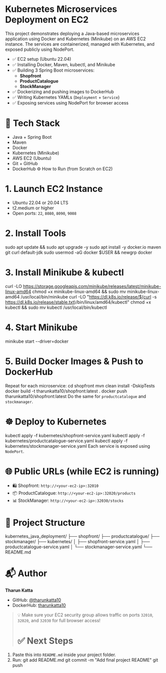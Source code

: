 # Kubernetes Microservices Deployment on EC2
This project demonstrates deploying a Java-based microservices application using Docker and Kubernetes (Minikube) on an AWS EC2 instance. The services are containerized, managed with Kubernetes, and exposed publicly using NodePort.
- ✅ EC2 setup (Ubuntu 22.04)
- ✅ Installing Docker, Maven, kubectl, and Minikube
- ✅ Building 3 Spring Boot microservices:
  - **Shopfront**
  - **ProductCatalogue**
  - **StockManager**
- ✅ Dockerizing and pushing images to DockerHub
- ✅ Writing Kubernetes YAMLs (`Deployment` + `Service`)
- ✅ Exposing services using NodePort for browser access
# 🧱 Tech Stack

- Java + Spring Boot
- Maven
- Docker
- Kubernetes (Minikube)
- AWS EC2 (Ubuntu)
- Git + GitHub
- DockerHub
⚙️ How to Run (from Scratch on EC2)
# 1. Launch EC2 Instance
- Ubuntu 22.04 or 20.04 LTS
- t2.medium or higher
- Open ports: `22`, `8080`, `8090`, `9008`
# 2. Install Tools
sudo apt update && sudo apt upgrade -y
sudo apt install -y docker.io maven git curl default-jdk
sudo usermod -aG docker $USER && newgrp docker
# 3. Install Minikube & kubectl
curl -LO https://storage.googleapis.com/minikube/releases/latest/minikube-linux-amd64
chmod +x minikube-linux-amd64 && sudo mv minikube-linux-amd64 /usr/local/bin/minikube
curl -LO "https://dl.k8s.io/release/$(curl -s https://dl.k8s.io/release/stable.txt)/bin/linux/amd64/kubectl"
chmod +x kubectl && sudo mv kubectl /usr/local/bin/kubectl
# 4. Start Minikube
minikube start --driver=docker
# 5. Build Docker Images & Push to DockerHub
Repeat for each microservice:
cd shopfront
mvn clean install -DskipTests
docker build -t tharunkatta10/shopfront:latest .
docker push tharunkatta10/shopfront:latest
Do the same for `productcatalogue` and `stockmanager`.
# ☸️ Deploy to Kubernetes
kubectl apply -f kubernetes/shopfront-service.yaml
kubectl apply -f kubernetes/productcatalogue-service.yaml
kubectl apply -f kubernetes/stockmanager-service.yaml
Each service is exposed using `NodePort`.
# 🌐 Public URLs (while EC2 is running)
- 🛍️ Shopfront: `http://<your-ec2-ip>:32010`
- 📦 ProductCatalogue: `http://<your-ec2-ip>:32020/products`
- 📊 StockManager: `http://<your-ec2-ip>:32030/stocks`
# 📁 Project Structure
kubernetes_java_deployment/
├── shopfront/
├── productcatalogue/
├── stockmanager/
├── kubernetes/
│   ├── shopfront-service.yaml
│   ├── productcatalogue-service.yaml
│   └── stockmanager-service.yaml
└── README.md
# 📬 Author

**Tharun Katta**  
- GitHub: [@tharunkatta10](https://github.com/tharunkatta10)  
- DockerHub: [tharunkatta10](https://hub.docker.com/u/tharunkatta10)

> 💡 Make sure your EC2 security group allows traffic on ports `32010`, `32020`, and `32030` for full browser access!
> # ✅ Next Steps
1. Paste this into `README.md` inside your project folder.
2. Run:
git add README.md
git commit -m "Add final project README"
git push

